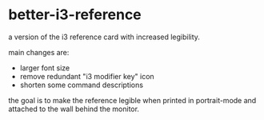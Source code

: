 # better-i3-reference
a version of the i3 reference card with increased legibility.

main changes are:

- larger font size
- remove redundant "i3 modifier key" icon
- shorten some command descriptions

the goal is to make the reference legible when printed in portrait-mode and attached to the wall behind the monitor.
